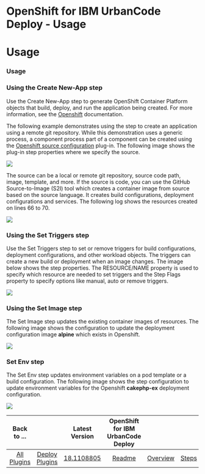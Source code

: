 
OpenShift for IBM UrbanCode Deploy - Usage
==========================================

# Usage



### Usage




### Using the Create New-App step


Use the Create New-App step to generate OpenShift Container Platform objects that build, deploy, and run the application being created. For more information, see the [Openshift](https://docs.openshift.com/container-platform/3.11/dev_guide/application_lifecycle/new_app.html) documentation.


The following example demonstrates using the step to create an application using a remote git repository. While this demonstration uses a generic process, a component process part of a component can be created using the [Openshift source configuration](https://www.urbancode.com/plugin/openshift/) plug-in. The following image shows the plug-in step properties where we specify the source.


![](openshift_properties.jpg?resize=380%2C660)


The source can be a local or remote git repository, source code path, image, template, and more. If the source is code, you can use the GitHub Source-to-Image (S2I) tool which creates a container image from source based on the source language. It creates build configurations, deployment configurations and services. The following log shows the resources created on lines 66 to 70.


![](openshif_outputlog.jpg?resize=640%2C395)


### Using the Set Triggers step


Use the Set Triggers step to set or remove triggers for build configurations, deployment configurations, and other workload objects. The triggers can create a new build or deployment when an image changes. The image below shows the step properties. The RESOURCE/NAME property is used to specify which resource are needed to set triggers and the Step Flags property to specify options like manual, auto or remove triggers.


![](openshift_set_trigger_properties.jpg?resize=262%2C497)


### Using the Set Image step


The Set Image step updates the existing container images of resources. The following image shows the configuration to update the deployment configuration image **alpine** which exists in Openshift.


![](openshif_set_image_properties.jpg?resize=330%2C606)


### Set Env step


The Set Env step updates environment variables on a pod template or a build configuration. The following image shows the step configuration to update environment variables for the Openshift **cakephp-ex** deployment configuration.


![](openshift_set_env_properties.jpg?resize=351%2C663)




|Back to ...||Latest Version|OpenShift for IBM UrbanCode Deploy ||||
| :---: | :---: | :---: | :---: | :---: | :---: | :---: |
|[All Plugins](../../index.md)|[Deploy Plugins](../README.md)|[18.1108805](https://raw.githubusercontent.com/UrbanCode/IBM-UCD-PLUGINS/main/files/openshift/openshift-18.1108805.zip)|[Readme](README.md)|[Overview](overview.md)|[Steps](steps.md)|[Downloads](downloads.md)|
